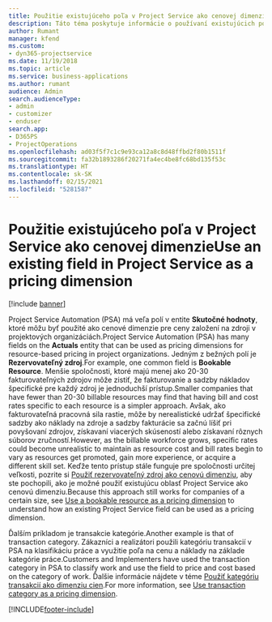 ```yaml
---
title: Použitie existujúceho poľa v Project Service ako cenovej dimenzie
description: Táto téma poskytuje informácie o používaní existujúcich polí Project Service ako cenových dimenzií.
author: Rumant
manager: kfend
ms.custom:
- dyn365-projectservice
ms.date: 11/19/2018
ms.topic: article
ms.service: business-applications
ms.author: rumant
audience: Admin
search.audienceType:
- admin
- customizer
- enduser
search.app:
- D365PS
- ProjectOperations
ms.openlocfilehash: ad03f5f7c1c9e93ca12a8c8d48ffbd2f80b1511f
ms.sourcegitcommit: fa32b1893286f20271fa4ec4be8fc68bd135f53c
ms.translationtype: HT
ms.contentlocale: sk-SK
ms.lasthandoff: 02/15/2021
ms.locfileid: "5281587"
---
```

# <a name="use-an-existing-field-in-project-service-as-a-pricing-dimension"></a><span data-ttu-id="f5d31-103">Použitie existujúceho poľa v Project Service ako cenovej dimenzie</span><span class="sxs-lookup"><span data-stu-id="f5d31-103">Use an existing field in Project Service as a pricing dimension</span></span>

[!include [banner](../includes/psa-now-project-operations.md)]

<span data-ttu-id="f5d31-104">Project Service Automation (PSA) má veľa polí v entite **Skutočné hodnoty**, ktoré môžu byť použité ako cenové dimenzie pre ceny založení na zdroji v projektových organizáciách.</span><span class="sxs-lookup"><span data-stu-id="f5d31-104">Project Service Automation (PSA) has many fields on the **Actuals** entity that can be used as pricing dimensions for resource-based pricing in project organizations.</span></span> <span data-ttu-id="f5d31-105">Jedným z bežných polí je **Rezervovateľný zdroj**.</span><span class="sxs-lookup"><span data-stu-id="f5d31-105">For example, one common field is **Bookable Resource**.</span></span> <span data-ttu-id="f5d31-106">Menšie spoločnosti, ktoré majú menej ako 20-30 fakturovateľných zdrojov môže zistiť, že fakturovanie a sadzby nákladov špecifické pre každý zdroj je jednoduchší prístup.</span><span class="sxs-lookup"><span data-stu-id="f5d31-106">Smaller companies that have fewer than 20-30 billable resources may find that having bill and cost rates specific to each resource is a simpler approach.</span></span> <span data-ttu-id="f5d31-107">Avšak, ako fakturovateľná pracovná sila rastie, môže by nerealistické udržať špecifické sadzby ako náklady na zdroje a sadzby fakturácie sa začnú líšiť pri povyšovaní zdrojov, získavaní viacerých skúseností alebo získavaní rôznych súborov zručností.</span><span class="sxs-lookup"><span data-stu-id="f5d31-107">However, as the billable workforce grows, specific rates could become unrealistic to maintain as resource cost and bill rates begin to vary as resources get promoted, gain more experience, or acquire a different skill set.</span></span> <span data-ttu-id="f5d31-108">Keďže tento prístup stále funguje pre spoločnosti určitej veľkosti, pozrite si [Použiť rezervovateľný zdroj ako cenovú dimenziu](bookable-resource-pricing-dimension.md), aby ste pochopili, ako je možné použiť existujúcu oblasť Project Service ako cenovú dimenziu.</span><span class="sxs-lookup"><span data-stu-id="f5d31-108">Because this approach still works for companies of a certain size, see [Use a bookable resource as a pricing dimension](bookable-resource-pricing-dimension.md) to understand how an existing Project Service field can be used as a pricing dimension.</span></span>

<span data-ttu-id="f5d31-109">Ďalším príkladom je transakcie kategórie.</span><span class="sxs-lookup"><span data-stu-id="f5d31-109">Another example is that of transaction category.</span></span> <span data-ttu-id="f5d31-110">Zákazníci a realizátori použili kategóriu transakcií v PSA na klasifikáciu práce a využitie poľa na cenu a náklady na základe kategórie práce.</span><span class="sxs-lookup"><span data-stu-id="f5d31-110">Customers and Implementers have used the transaction category in PSA to classify work and use the field to price and cost based on the category of work.</span></span> <span data-ttu-id="f5d31-111">Ďalšie informácie nájdete v téme [Použiť kategóriu transakcií ako dimenziu cien](transaction-category-pricing-dimension.md).</span><span class="sxs-lookup"><span data-stu-id="f5d31-111">For more information, see [Use transaction category as a pricing dimension](transaction-category-pricing-dimension.md).</span></span>


[!INCLUDE[footer-include](../includes/footer-banner.md)]